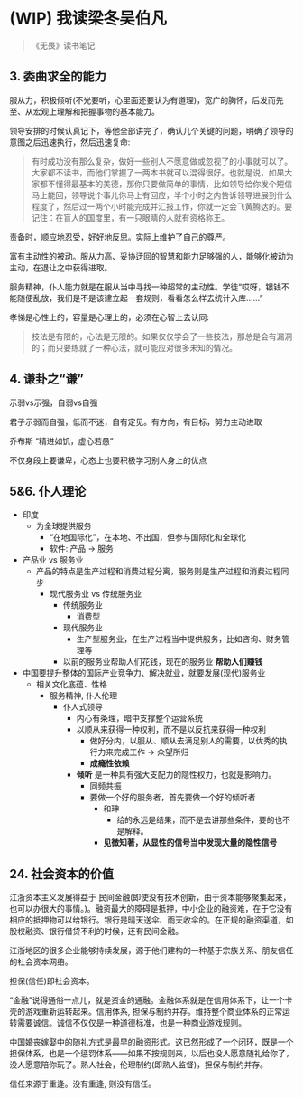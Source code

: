 # (WIP) 我读梁冬吴伯凡

<!-- ex_nolevel -->

> 《无畏》读书笔记

## 3. 委曲求全的能力

服从力，积极倾听(不光要听，心里面还要认为有道理)，宽广的胸怀，后发而先至、从宏观上理解和把握事物的基本能力。

领导安排的时候认真记下，等他全部讲完了，确认几个关键的问题，明确了领导的意图之后迅速执行，然后迅速复命:
> 有时成功没有那么复杂，做好一些别人不愿意做或忽视了的小事就可以了。大家都不读书，而他们掌握了一两本书就可以混得很好。也就是说，如果大家都不懂得最基本的美德，那你只要做简单的事情，比如领导给你发个短信马上能回，领导说个事儿你马上有回应，半个小时之内告诉领导进展到什么程度了，然后过一两个小时能完成并汇报工作，你就一定会飞黄腾达的。要记住：在盲人的国度里，有一只眼睛的人就有资格称王。

责备时，顺应地忍受，好好地反思。实际上维护了自己的尊严。

富有主动性的被动。服从力高、妥协迂回的智慧和能力足够强的人，能够化被动为主动，在退让之中获得进取。

服务精神，仆人能力就是在服从当中寻找一种超常的主动性。学徒“哎呀，银钱不能随便乱放，我们是不是该建立起一套规则，看看怎么样去统计入库……”

孝悌是心性上的，容量是心理上的，必须在心智上去认同:
>技法是有限的，心法是无限的。如果仅仅学会了一些技法，那总是会有漏洞的；而只要练就了一种心法，就可能应对很多未知的情况。

## 4. 谦卦之“谦”
示弱vs示强，自弱vs自强

君子示弱而自强，低而不迷，自有定见。有方向，有目标，努力主动进取


乔布斯 “精进如饥，虚心若愚”

不仅身段上要谦卑，心态上也要积极学习别人身上的优点

## 5&6. 仆人理论
+ 印度
    * 为全球提供服务
        - “在地国际化”，在本地、不出国，但参与国际化和全球化
        - 软件: 产品 -> 服务
+ 产品业 vs 服务业
    * 产品的特点是生产过程和消费过程分离，服务则是生产过程和消费过程同步
        - 现代服务业 vs 传统服务业
            + 传统服务业
                * 消费型
            + 现代服务业
                * 生产型服务业，在生产过程当中提供服务，比如咨询、财务管理等
            + 以前的服务业帮助人们花钱，现在的服务业 __帮助人们赚钱__
+ 中国要提升整体的国际产业竞争力、解决就业，就要发展(现代)服务业
    * 相关文化底蕴、性格
        - 服务精神, 仆人伦理
            + 仆人式领导
                * 内心有条理，暗中支撑整个运营系统
                * 以顺从来获得一种权利，而不是以反抗来获得一种权利
                    - 做好分内，以服从、顺从去满足别人的需要，以优秀的执行力来完成工作 -> 众望所归
                    - __成瘾性依赖__
                * __倾听__ 是一种具有强大支配力的隐性权力，也就是影响力。
                    - 同频共振
                    - 要做一个好的服务者，首先要做一个好的倾听者
                        + 和珅
                            * 给的永远是结果，而不是去讲那些条件，要的也不是解释。
                        + __见微知著，从显性的信号当中发现大量的隐性信号__


## 24. 社会资本的价值

江浙资本主义发展得益于 民间金融(即使没有技术创新，由于资本能够聚集起来，也可以办很大的事情。)。融资最大的障碍是抵押，中小企业的融资难，在于它没有相应的抵押物可以给银行。银行是晴天送伞、雨天收伞的。在正规的融资渠道，如股权融资、银行借贷不利的时候，还有民间金融。

江浙地区的很多企业能够持续发展，源于他们建构的一种基于宗族关系、朋友信任的社会资本网络。

担保(信任)即社会资本。

“金融”说得通俗一点儿，就是资金的通融。金融体系就是在信用体系下，让一个卡壳的游戏重新运转起来。信用体系, 担保与制约并存。维持整个商业体系的正常运转需要诚信。诚信不仅仅是一种道德标准，也是一种商业游戏规则。

中国婚丧嫁娶中的随礼方式是最早的融资形式。这已然形成了一个闭环，既是一个担保体系，也是一个惩罚体系——如果不按规则来，以后也没人愿意随礼给你了，没人愿意陪你玩了。熟人社会，伦理制约(即熟人监督)，担保与制约并存。

信任来源于重逢。没有重逢, 则没有信任。
